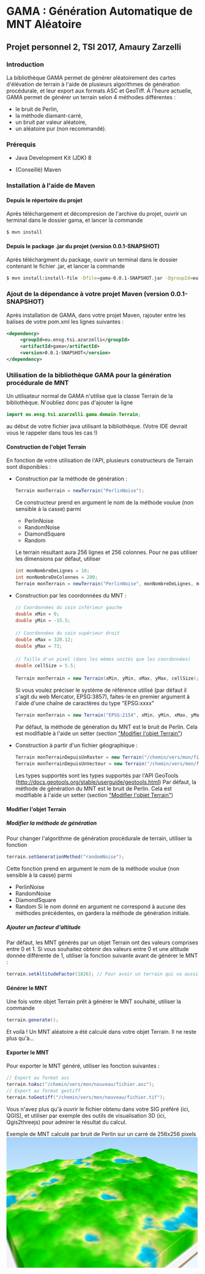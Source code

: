 # GAMA : Génération Automatique de MNT Aléatoire
## Projet personnel 2, TSI 2017, Amaury Zarzelli

### Introduction

La bibliothèque GAMA permet de générer aléatoirement des cartes d'élévation de terrain à l'aide de plusieurs algorithmes de génération procédurale, et leur export aux formats ASC et GeoTiff.
À l'heure actuelle, GAMA permet de générer un terrain selon 4 méthodes différentes :
+ le bruit de Perlin,
+ la méthode diamant-carré,
+ un bruit par valeur aléatoire,
+ un aléatoire pur (non recommandé).

### Prérequis

+ Java Development Kit (JDK) 8

+ (Conseillé) Maven

### Installation à l'aide de Maven

#### Depuis le répertoire du projet

Après téléchargement et décompresion de l'archive du projet, ouvrir un terminal dans le dossier gama, et lancer la commande
```sh
$ mvn install
```

#### Depuis le package .jar du projet (version 0.0.1-SNAPSHOT)

Après téléchargment du package, ouvrir un terminal dans le dossier contenant le fichier .jar, et lancer la commande
```sh
$ mvn install:install-file -Dfile=gama-0.0.1-SNAPSHOT.jar -DgroupId=eu.ensg.tsi.azarzelli -DartifactId=gama -Dversion=0.0.1-SNAPSHOT -Dpackaging=jar
```

### Ajout de la dépendance à votre projet Maven (version 0.0.1-SNAPSHOT)

Après installation de GAMA, dans votre projet Maven, rajouter entre les balises <dependencies> de votre pom.xml les lignes suivantes :
```xml
<dependency>
     <groupId>eu.ensg.tsi.azarzelli</groupId>
     <artifactId>gama</artifactId>
     <version>0.0.1-SNAPSHOT</version>
</dependency>
```

### Utilisation de la bibliothèque GAMA pour la génération procédurale de MNT

Un utilisateur normal de GAMA n'utilise que la classe Terrain de la bibliothèque. N'oubliez donc pas d'ajouter la ligne
```java
import eu.ensg.tsi.azarzelli.gama.domain.Terrain;
```
au début de votre fichier java utilisant la bibliothèque. (Votre IDE devrait vous le rappeler dans tous les cas !)

#### Construction de l'objet Terrain

En fonction de votre utilisation de l'API, plusieurs constructeurs de Terrain sont disponibles :

+ Construction par la méthode de génération :
    ```java
    Terrain monTerrain = newTerrain("PerlinNoise");
    ```
    Ce constructeur prend en argument le nom de la méthode voulue (non sensible à la casse) parmi
	+ PerlinNoise
	+ RandomNoise
	+ DiamondSquare
	+ Random
	 
    Le terrain résultant aura 256 lignes et 256 colonnes. Pour ne pas utiliser les dimensions par défaut, utiliser
    ```java
    int monNombreDeLignes = 10;
    int monNombreDeColonnes = 200;
    Terrain monTerrain = newTerrain("PerlinNoise", monNombreDeLignes, monNombreDeColonnes);
    ```


+ Construction par les coordonnées du MNT :
	```java
	// Coordonnées du coin inférieur gauche
	double xMin = 0;
	double yMin = -15.5;

	// Coordonnées du coin supérieur droit
	double xMax = 320.12;
	double yMax = 73;
	
	// Taille d'un pixel (dans les mêmes unités que les coordonnées)
	double cellSize = 5.5;

	Terrain monTerrain = new Terrain(xMin, yMin, xMax, yMax, cellSize);

	```
	Si vous voulez préciser le système de référence utilisé (par défaut il s'agit du web Mercator, EPSG:3857), faites-le en premier argument à l'aide d'une chaîne de caractères du type "EPSG:xxxx"
	```java
	Terrain monTerrain = new Terrain("EPSG:2154", xMin, yMin, xMax, yMax, cellSize);
	```

	Par défaut, la méthode de génération du MNT est le bruit de Perlin. Cela est modifiable à l'aide un setter (section ["Modifier l'objet Terrain"](#modifier-l'objet-terrain))


+ Construction à partir d'un fichier géographique :
	```java
	Terrain monTerrainDepuisUnRaster = new Terrain("/chemin/vers/mon/fichier.tif", Terrain.RASTER_FILE);
	Terrain monTerrainDepuisUnVecteur = new Terrain("/chemin/vers/mon/fichier.shp", Terrain.VECTOR_FILE);
	```
	Les types supportés sont les types supportés par l'API GeoTools (http://docs.geotools.org/stable/userguide/geotools.html)
	Par défaut, la méthode de génération du MNT est le bruit de Perlin. Cela est modifiable à l'aide un setter (section ["Modifier l'objet Terrain"](#modifier-l'objet-terrain))


#### Modifier l'objet Terrain
##### Modifier la méthode de génération
Pour changer l'algorithme de génération procédurale de terrain, utiliser la fonction
```java
terrain.setGenerationMethod("randomNoise");
```
Cette fonction prend en argument le nom de la méthode voulue (non sensible à la casse) parmi
+ PerlinNoise
+ RandomNoise
+ DiamondSquare
+ Random
Si le nom donné en argument ne correspond à aucune des méthodes précédentes, on gardera la méthode de génération initiale.


##### Ajouter un facteur d'altitude
Par défaut, les MNT générés par un objet Terrain ont des valeurs comprises entre 0 et 1.
Si vous souhaitez obtenir des valeurs entre 0 et une altitude donnée différente de 1, utiliser la fonction suivante avant de générer le MNT :
```java
terrain.setAltitudeFactor(1826); // Pour avoir un terrain qui va aussi haut que la montagne de Lure !
```

#### Générer le MNT
Une fois votre objet Terrain prêt à générer le MNT souhaité, utiliser la commande
```java
terrain.generate();
```
Et voilà ! Un MNT aléatoire a été calculé dans votre objet Terrain. Il ne reste plus qu'à...


#### Exporter le MNT
Pour exporter le MNT généré, utiliser les fonction suivantes :
```java
// Export au format asc
terrain.toAsc("/chemin/vers/mon/nouveau/fichier.asc");
// Export au format geotiff
terrain.toGeotiff("/chemin/vers/mon/nouveau/fichier.tif");
```

Vous n'avez plus qu'à ouvrir le fichier obtenu dans votre SIG préféré (ici, QGIS), et utiliser par exemple des outils de visualisation 3D (ici, Qgis2threejs) pour admirer le résultat du calcul.

Exemple de MNT calculé par bruit de Perlin sur un carré de 256x256 pixels
![superbe MNT généré par bruit de perlin sur un carré de 256*256](doc/perlin256.png "superbe MNT généré par bruit de perlin sur un carré de 256*256")
